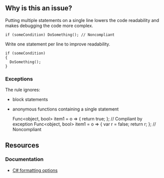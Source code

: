 ## Why is this an issue?
 
Putting multiple statements on a single line lowers the code readability and makes debugging the code more complex.

    if (someCondition) DoSomething(); // Noncompliant

Write one statement per line to improve readability.

    if (someCondition)
    {
      DoSomething();
    }

### Exceptions
 
The rule ignores:
 
- block statements
- anonymous functions containing a single statement

    Func<object, bool> item1 = o => { return true; }; // Compliant by exception
    Func<object, bool> item1 = o => { var r = false; return r; }; // Noncompliant

## Resources
 
### Documentation

- [C# formatting options](https://learn.microsoft.com/en-us/dotnet/fundamentals/code-analysis/style-rules/csharp-formatting-options)
